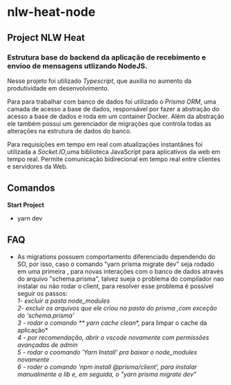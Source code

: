 # nlw-heat-node

## Project NLW Heat

### Estrutura base do backend da aplicação de recebimento e envioo de mensagens utlizando NodeJS. 

Nesse projeto foi utilizado *Typescript*, que auxilia no aumento da produtividade em desenvolvimento.

Para para trabalhar com banco de dados foi utilizado o *Prisma ORM*, uma camada de acesso a base de dados, responsável por fazer a abstração do acesso a base de dados 
e roda em um container Docker. Além da abstração ele também possui um gerenciador de migrações que controla todas as alterações na estrutura de dados do banco.

Para requisições em tempo em real com atualizações instantânes foi utilizada a *Socket.IO*,uma biblioteca JavaScript para aplicativos da web em tempo real.
Permite comunicação bidirecional em tempo real entre clientes e servidores da Web.

## Comandos

**Start Project**
- yarn dev


## FAQ
- As migrations possuem comportamento diferenciado dependendo do SO, por isso, caso o comando "yarn prisma migrate dev" seja rodado em uma primeira , para novas interações com o banco
de dados através do arquivo "schema.prisma", talvez sueja o problema do compilador nao instalar ou não rodar o client, para resolver esse problema é possivel seguir os passos:
\
  *1- excluir a pasta node_modules*\
  *2- excluir os arquivos que ele criou na pasta do prisma ,com exceção do 'schema.prisma'*\
  *3 - rodar o comando ** yarn cache clean**, para limpar o cache da aplicação*\
  *4 - por recomendação, abrir o vscode novamente com permissões avançadas de  admin*\
  *5 - rodar o coomando 'Yarn Install' pra baixar o node_modules novamente*\
  *6 - roder o comando 'npm install @prisma/client', para instalar manualmente a lib e, em seguida, o "yarn prisma migrate dev"*



